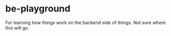 # be-playground
For learning how things work on the backend side of things. Not sure where this will go.
